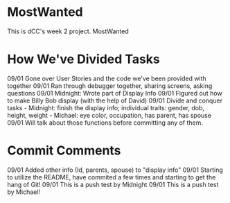 # MostWanted
This is dCC's week 2 project.  MostWanted

# How We've Divided Tasks
09/01 Gone over User Stories and the code we've been provided with together
09/01 Ran through debugger together, sharing screens, asking questions
09/01 Midnight: Wrote part of Display Info
09/01 Figured out how to make Billy Bob display (with the help of David)
09/01 Divide and conquer tasks 
    - Midnight: finish the display info; individual traits: gender, dob, height, weight
    - Michael: eye color, occupation, has parent, has spouse
09/01 Will talk about those functions before committing any of them.


# Commit Comments
09/01 Added other info (Id, parents, spouse) to "display info"
09/01 Starting to utilize the README, have commited a few times and starting to get the hang of Git!
09/01 This is a push test by Midnight
09/01 This is a push test by Michael!


